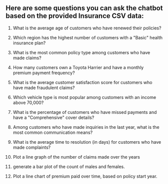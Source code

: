 ## Here are some questions you can ask the chatbot based on the provided Insurance CSV data:

1. What is the average age of customers who have renewed their policies?

2. Which region has the highest number of customers with a "Basic" health insurance plan?

3. What is the most common policy type among customers who have made claims?

4. How many customers own a Toyota Harrier and have a monthly premium payment frequency?

5. What is the average customer satisfaction score for customers who have made fraudulent claims?

6. Which vehicle type is most popular among customers with an income above 70,000?

7. What is the percentage of customers who have missed payments and have a "Comprehensive" cover details?

8. Among customers who have made inquiries in the last year, what is the most common communication means?

9. What is the average time to resolution (in days) for customers who have made complaints?
10. Plot a line graph of the number of claims made over the years
11. generate a bar plot of the count of males and females.
12. Plot a line chart of premium paid over time, based on policy start year.
